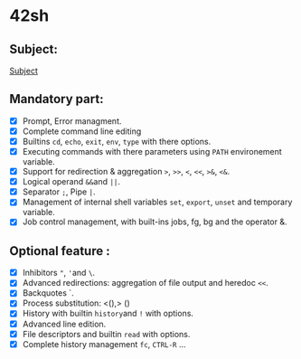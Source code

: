 # 42sh

## Subject:

[Subject](https://cdn.intra.42.fr/pdf/pdf/183/42sh.fr.pdf)

## Mandatory part:
- [x] Prompt, Error managment.
- [x] Complete command line editing
- [x] Builtins `cd`, `echo`, `exit`, `env`, `type` with there options.
- [x] Executing commands with there parameters using `PATH` environement variable.
- [x] Support for redirection & aggregation `>`, `>>`, `<`, `<<`, `>&`, `<&`.
- [x] Logical operand `&&`and `||`.
- [x] Separator `;`, Pipe `|`.
- [x] Management of internal shell variables `set`, `export`, `unset` and temporary variable.
- [x] Job control management, with built-ins jobs, fg, bg and the operator &.

## Optional feature :
- [x] Inhibitors `"`, `'`and `\`.
- [x] Advanced redirections: aggregation of file output and heredoc `<<`.
- [x] Backquotes \`.
- [x] Process substitution: <(),> ()
- [x] History with builtin `history`and `!` with options.
- [x] Advanced line edition.
- [x] File descriptors and builtin `read` with options.
- [x] Complete history management `fc`, `CTRL-R` ...
